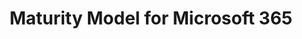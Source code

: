 ---
title: "Maturity Model for Microsoft 365"
presenter: "Presented by the Community"
occurrence: "Third Tuesday of every month"
time: "7:00 AM PT / 3:00 PM GMT"
joinUrl: "https://aka.ms/mm4m365/join-call"
inviteUrl: "https://aka.ms/mm4m365/invite"
youtubeUrl: "https://symp.info/MM4M365Videos"
weight: 60
---